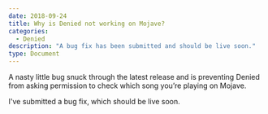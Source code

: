 ```yaml
---
date: 2018-09-24
title: Why is Denied not working on Mojave?
categories:
  - Denied
description: "A bug fix has been submitted and should be live soon."
type: Document
---
```

A nasty little bug snuck through the latest release and is preventing Denied from asking permission to check which song you’re playing on Mojave.

I've submitted a bug fix, which should be live soon.

